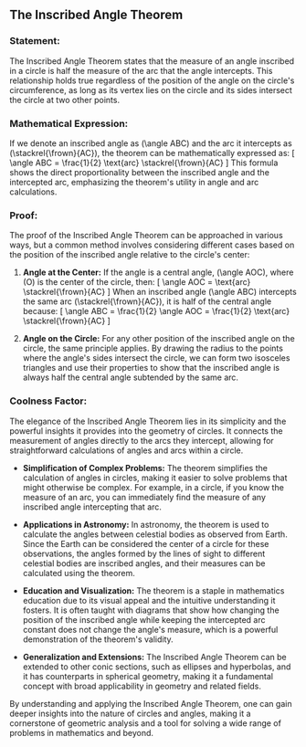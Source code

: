 ## The Inscribed Angle Theorem

### Statement:
The Inscribed Angle Theorem states that the measure of an angle inscribed in a circle is half the measure of the arc that the angle intercepts. This relationship holds true regardless of the position of the angle on the circle's circumference, as long as its vertex lies on the circle and its sides intersect the circle at two other points.

### Mathematical Expression:
If we denote an inscribed angle as \(\angle ABC\) and the arc it intercepts as \(\stackrel{\frown}{AC}\), the theorem can be mathematically expressed as:
\[ \angle ABC = \frac{1}{2} \text{arc} \stackrel{\frown}{AC} \]
This formula shows the direct proportionality between the inscribed angle and the intercepted arc, emphasizing the theorem's utility in angle and arc calculations.

### Proof:
The proof of the Inscribed Angle Theorem can be approached in various ways, but a common method involves considering different cases based on the position of the inscribed angle relative to the circle's center:

1. **Angle at the Center:** If the angle is a central angle, \(\angle AOC\), where \(O\) is the center of the circle, then:
   \[ \angle AOC = \text{arc} \stackrel{\frown}{AC} \]
   When an inscribed angle \(\angle ABC\) intercepts the same arc \(\stackrel{\frown}{AC}\), it is half of the central angle because:
   \[ \angle ABC = \frac{1}{2} \angle AOC = \frac{1}{2} \text{arc} \stackrel{\frown}{AC} \]

2. **Angle on the Circle:** For any other position of the inscribed angle on the circle, the same principle applies. By drawing the radius to the points where the angle's sides intersect the circle, we can form two isosceles triangles and use their properties to show that the inscribed angle is always half the central angle subtended by the same arc.

### Coolness Factor:
The elegance of the Inscribed Angle Theorem lies in its simplicity and the powerful insights it provides into the geometry of circles. It connects the measurement of angles directly to the arcs they intercept, allowing for straightforward calculations of angles and arcs within a circle.

- **Simplification of Complex Problems:** The theorem simplifies the calculation of angles in circles, making it easier to solve problems that might otherwise be complex. For example, in a circle, if you know the measure of an arc, you can immediately find the measure of any inscribed angle intercepting that arc.

- **Applications in Astronomy:** In astronomy, the theorem is used to calculate the angles between celestial bodies as observed from Earth. Since the Earth can be considered the center of a circle for these observations, the angles formed by the lines of sight to different celestial bodies are inscribed angles, and their measures can be calculated using the theorem.

- **Education and Visualization:** The theorem is a staple in mathematics education due to its visual appeal and the intuitive understanding it fosters. It is often taught with diagrams that show how changing the position of the inscribed angle while keeping the intercepted arc constant does not change the angle's measure, which is a powerful demonstration of the theorem's validity.

- **Generalization and Extensions:** The Inscribed Angle Theorem can be extended to other conic sections, such as ellipses and hyperbolas, and it has counterparts in spherical geometry, making it a fundamental concept with broad applicability in geometry and related fields.

By understanding and applying the Inscribed Angle Theorem, one can gain deeper insights into the nature of circles and angles, making it a cornerstone of geometric analysis and a tool for solving a wide range of problems in mathematics and beyond.


